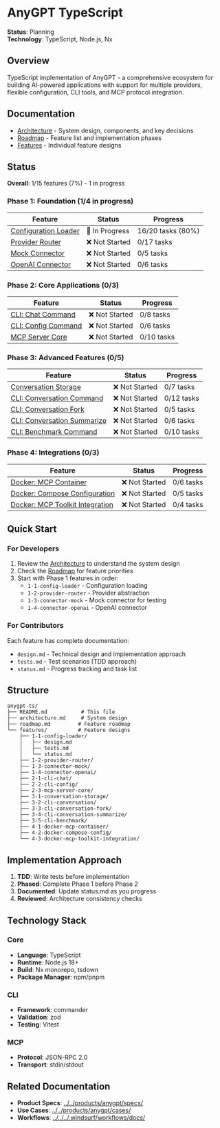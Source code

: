 # AnyGPT TypeScript

**Status**: Planning  
**Technology**: TypeScript, Node.js, Nx

## Overview

TypeScript implementation of AnyGPT - a comprehensive ecosystem for building AI-powered applications with support for multiple providers, flexible configuration, CLI tools, and MCP protocol integration.

## Documentation

- [Architecture](./architecture.md) - System design, components, and key decisions
- [Roadmap](./roadmap.md) - Feature list and implementation phases
- [Features](./features/) - Individual feature designs

## Status

**Overall**: 1/15 features (7%) - 1 in progress

### Phase 1: Foundation (1/4 in progress)

| Feature                                               | Status         | Progress          |
| ----------------------------------------------------- | -------------- | ----------------- |
| [Configuration Loader](./features/1-1-config-loader/) | 🔄 In Progress | 16/20 tasks (80%) |
| [Provider Router](./features/1-2-provider-router/)    | ❌ Not Started | 0/17 tasks        |
| [Mock Connector](./features/1-3-connector-mock/)      | ❌ Not Started | 0/5 tasks         |
| [OpenAI Connector](./features/1-4-connector-openai/)  | ❌ Not Started | 0/6 tasks         |

### Phase 2: Core Applications (0/3)

| Feature                                            | Status         | Progress   |
| -------------------------------------------------- | -------------- | ---------- |
| [CLI: Chat Command](./features/2-1-cli-chat/)      | ❌ Not Started | 0/8 tasks  |
| [CLI: Config Command](./features/2-2-cli-config/)  | ❌ Not Started | 0/6 tasks  |
| [MCP Server Core](./features/2-3-mcp-server-core/) | ❌ Not Started | 0/10 tasks |

### Phase 3: Advanced Features (0/5)

| Feature                                                                   | Status         | Progress   |
| ------------------------------------------------------------------------- | -------------- | ---------- |
| [Conversation Storage](./features/3-1-conversation-storage/)              | ❌ Not Started | 0/7 tasks  |
| [CLI: Conversation Command](./features/3-2-cli-conversation/)             | ❌ Not Started | 0/12 tasks |
| [CLI: Conversation Fork](./features/3-3-cli-conversation-fork/)           | ❌ Not Started | 0/5 tasks  |
| [CLI: Conversation Summarize](./features/3-4-cli-conversation-summarize/) | ❌ Not Started | 0/6 tasks  |
| [CLI: Benchmark Command](./features/3-5-cli-benchmark/)                   | ❌ Not Started | 0/10 tasks |

### Phase 4: Integrations (0/3)

| Feature                                                                           | Status         | Progress  |
| --------------------------------------------------------------------------------- | -------------- | --------- |
| [Docker: MCP Container](./features/4-1-docker-mcp-container/)                     | ❌ Not Started | 0/6 tasks |
| [Docker: Compose Configuration](./features/4-2-docker-compose-config/)            | ❌ Not Started | 0/5 tasks |
| [Docker: MCP Toolkit Integration](./features/4-3-docker-mcp-toolkit-integration/) | ❌ Not Started | 0/4 tasks |

## Quick Start

### For Developers

1. Review the [Architecture](./architecture.md) to understand the system design
2. Check the [Roadmap](./roadmap.md) for feature priorities
3. Start with Phase 1 features in order:
   - `1-1-config-loader` - Configuration loading
   - `1-2-provider-router` - Provider abstraction
   - `1-3-connector-mock` - Mock connector for testing
   - `1-4-connector-openai` - OpenAI connector

### For Contributors

Each feature has complete documentation:

- `design.md` - Technical design and implementation approach
- `tests.md` - Test scenarios (TDD approach)
- `status.md` - Progress tracking and task list

## Structure

```
anygpt-ts/
├── README.md           # This file
├── architecture.md     # System design
├── roadmap.md         # Feature roadmap
└── features/          # Feature designs
    ├── 1-1-config-loader/
    │   ├── design.md
    │   ├── tests.md
    │   └── status.md
    ├── 1-2-provider-router/
    ├── 1-3-connector-mock/
    ├── 1-4-connector-openai/
    ├── 2-1-cli-chat/
    ├── 2-2-cli-config/
    ├── 2-3-mcp-server-core/
    ├── 3-1-conversation-storage/
    ├── 3-2-cli-conversation/
    ├── 3-3-cli-conversation-fork/
    ├── 3-4-cli-conversation-summarize/
    ├── 3-5-cli-benchmark/
    ├── 4-1-docker-mcp-container/
    ├── 4-2-docker-compose-config/
    └── 4-3-docker-mcp-toolkit-integration/
```

## Implementation Approach

1. **TDD**: Write tests before implementation
2. **Phased**: Complete Phase 1 before Phase 2
3. **Documented**: Update status.md as you progress
4. **Reviewed**: Architecture consistency checks

## Technology Stack

### Core

- **Language**: TypeScript
- **Runtime**: Node.js 18+
- **Build**: Nx monorepo, tsdown
- **Package Manager**: npm/pnpm

### CLI

- **Framework**: commander
- **Validation**: zod
- **Testing**: Vitest

### MCP

- **Protocol**: JSON-RPC 2.0
- **Transport**: stdin/stdout

## Related Documentation

- **Product Specs**: [../../products/anygpt/specs/](../../products/anygpt/specs/)
- **Use Cases**: [../../products/anygpt/cases/](../../products/anygpt/cases/)
- **Workflows**: [../../../.windsurf/workflows/docs/](../../../.windsurf/workflows/docs/)

